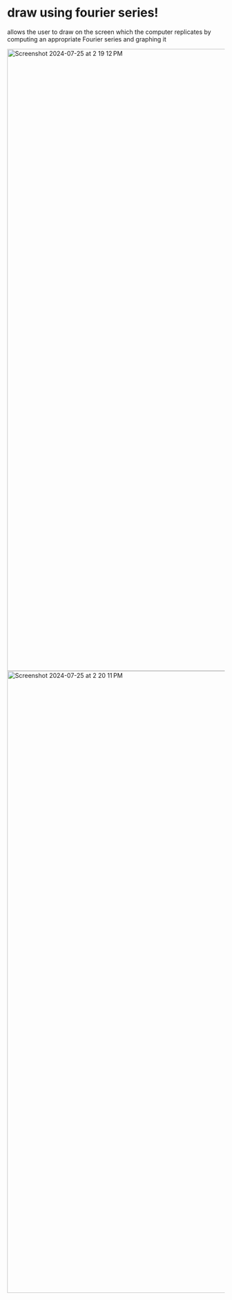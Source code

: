 # draw using fourier series!

allows the user to draw on the screen which the computer replicates by computing an appropriate Fourier series and graphing it

<img width="1440" alt="Screenshot 2024-07-25 at 2 19 12 PM" src="https://github.com/user-attachments/assets/62d3fcee-7395-4e91-9833-920f68431984">

<img width="1440" alt="Screenshot 2024-07-25 at 2 20 11 PM" src="https://github.com/user-attachments/assets/382bb102-cf8e-4bc7-bb43-a6f8360ceafb">
